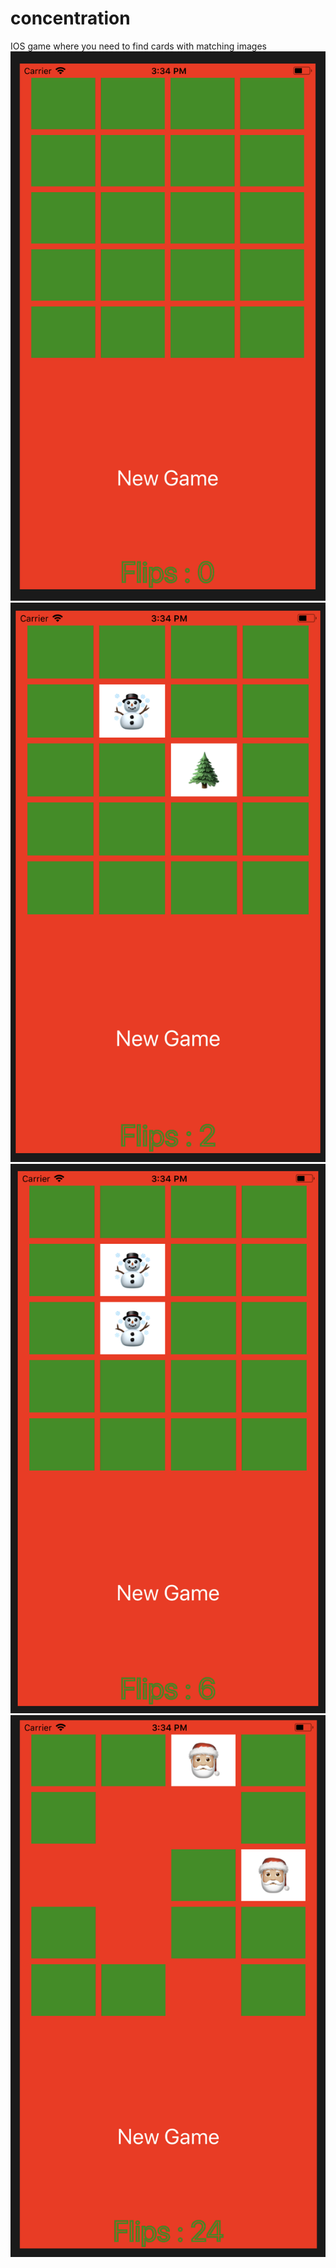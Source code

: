 # concentration
IOS game where you need to find cards with matching images
![alt text](https://github.com/dmmaslenn/concentration/blob/master/concentration_example1.png)
![alt text](https://github.com/dmmaslenn/concentration/blob/master/concentration_example2.png)
![alt text](https://github.com/dmmaslenn/concentration/blob/master/concentration_example3.png)
![alt text](https://github.com/dmmaslenn/concentration/blob/master/concentration_example4.png)
